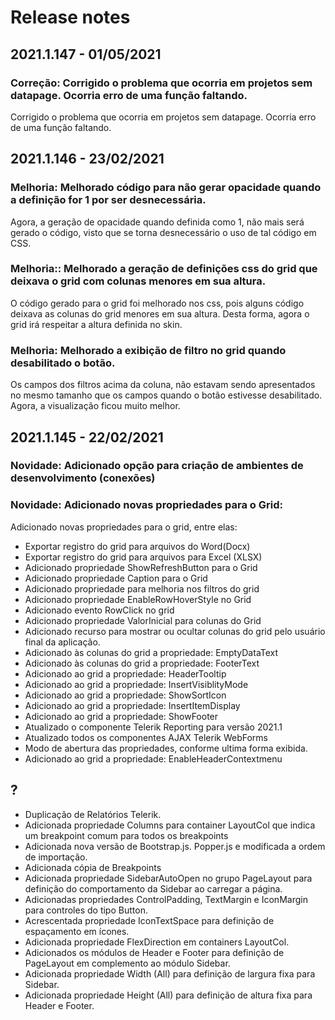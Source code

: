 # Release notes

## 2021.1.147 - 01/05/2021

### Correção: Corrigido o problema que ocorria em projetos sem datapage. Ocorria erro de uma função faltando.

Corrigido o problema que ocorria em projetos sem datapage. Ocorria erro de uma função faltando.

## 2021.1.146 - 23/02/2021

### Melhoria: Melhorado código para não gerar opacidade quando a definição for 1 por ser desnecessária.

Agora, a geração de opacidade quando definida como 1, não mais será gerado o código, visto que se torna desnecessário o uso de tal código em CSS.

### Melhoria:: Melhorado a geração de definições css do grid que deixava o grid com colunas menores em sua altura.

O código gerado para o grid foi melhorado nos css, pois alguns código deixava as colunas do grid menores em sua altura. Desta forma, agora o grid irá respeitar a altura definida no skin.

### Melhoria: Melhorado a exibição de filtro no grid quando desabilitado o botão.

Os campos dos filtros acima da coluna, não estavam sendo apresentados no mesmo tamanho que os campos quando o botão estivesse desabilitado. Agora, a visualização ficou muito melhor.

## 2021.1.145 - 22/02/2021

### Novidade: Adicionado opção para criação de ambientes de desenvolvimento \(conexões\)

### Novidade: Adicionado novas propriedades para o Grid:

Adicionado novas propriedades para o grid, entre elas:

*  Exportar registro do grid para arquivos do Word\(Docx\)
* Exportar registro do grid para arquivos para Excel \(XLSX\)
* Adicionado propriedade ShowRefreshButton para o Grid
* Adicionado propriedade Caption para o Grid
* Adicionado propriedade para melhoria nos filtros do grid
* Adicionado propriedade EnableRowHoverStyle no Grid
* Adicionado evento RowClick no grid
* Adicionado propriedade ValorInicial para colunas do Grid
* Adicionado recurso para mostrar ou ocultar colunas do grid pelo usuário final da aplicação.
* Adicionado às colunas do grid a propriedade: EmptyDataText
* Adicionado às colunas do grid a propriedade: FooterText
* Adicionado ao grid a propriedade: HeaderTooltip
* Adicionado ao grid a propriedade: InsertVisiblityMode
* Adicionado ao grid a propriedade: ShowSortIcon
* Adicionado ao grid a propriedade: InsertItemDisplay
* Adicionado ao grid a propriedade: ShowFooter
* Atualizado o componente Telerik Reporting para versão 2021.1
* Atualizado todos os componentes AJAX Telerik WebForms
* Modo de abertura das propriedades, conforme ultima forma exibida.
* Adicionado ao grid a propriedade: EnableHeaderContextmenu

## ?

* Duplicação de Relatórios Telerik.
* Adicionada propriedade Columns para container LayoutCol que indica um breakpoint comum para todos os breakpoints
* Adicionada nova versão de Bootstrap.js. Popper.js e modificada a ordem de importação.
* Adicionada cópia de Breakpoints
* Adicionada propriedade SidebarAutoOpen no grupo PageLayout para definição do comportamento da Sidebar ao carregar a página.
* Adicionadas propriedades ControlPadding, TextMargin e IconMargin para controles do tipo Button.
* Acrescentada propriedade IconTextSpace para definição de espaçamento em ícones.
* Adicionada propriedade FlexDirection em containers LayoutCol.
* Adicionados os módulos de Header e Footer para definição de PageLayout em complemento ao módulo Sidebar.
* Adicionada propriedade Width \(All\) para definição de largura fixa para Sidebar.
* Adicionada propriedade Height \(All\) para definição de altura fixa para Header e Footer.

